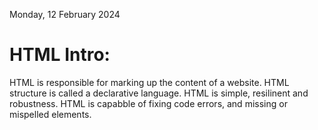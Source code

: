 Monday, 12 February 2024
<h1>HTML Intro:</h1>
HTML is responsible for marking up the content of a website.
HTML structure is called a declarative language. HTML is simple, resilinent and robustness. HTML  is capabble of fixing code errors, and missing or mispelled elements. 


